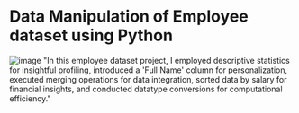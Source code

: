 # Data Manipulation of Employee dataset using Python
![image](https://github.com/Banuvathyrr/Data-Manipulation-of-Employee-Dataset-using-Python/assets/145739539/6530ecea-7431-449b-a4f4-23f12dbf3968)
"In this employee dataset project, I employed descriptive statistics for insightful profiling, introduced a 'Full Name' column for personalization, executed merging operations for data integration, sorted data by salary for financial insights, and conducted datatype conversions for computational efficiency."
